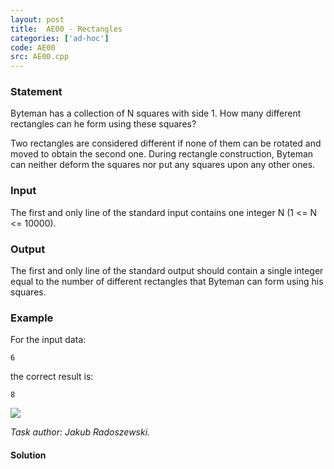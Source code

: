 ```yaml
---
layout: post
title:  AE00 - Rectangles
categories: ['ad-hoc']
code: AE00
src: AE00.cpp
---
```


### **Statement**

Byteman has a collection of N squares with side 1. How many different
rectangles can he form using these squares?

Two rectangles are considered different if none of them can be rotated and
moved to obtain the second one. During rectangle construction, Byteman can
neither deform the squares nor put any squares upon any other ones.

### Input

The first and only line of the standard input contains one integer N (1 <= N
<= 10000).

### Output

The first and only line of the standard output should contain a single integer
equal to the number of different rectangles that Byteman can form using his
squares.

### Example

For the input data:

    
    
    6

the correct result is:

    
    
    8

![](http://www.spoj.com/content/min_25:ae00.png)

_Task author: Jakub Radoszewski._



#### **Solution**



